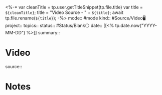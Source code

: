 <%-*
var cleanTitle = tp.user.getTitleSnippet(tp.file.title) 
var title = `${cleanTitle}`;
title = "Video Source - " + `${title}`;
await tp.file.rename(`${title}`);
-%>
mode:: #mode
kind:: #Source/Video🖥️ 
project:: 
topics:: 
status:: #Status/Blank⚪ 
date:: [[<% tp.date.now("YYYY-MM-DD") %>]]
summary:: 

# Video
source:: 

# Notes
